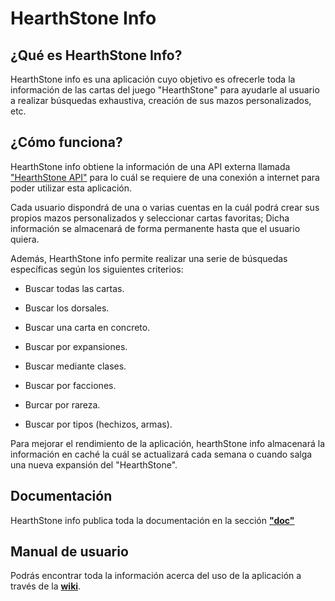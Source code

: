 # HearthStone Info

## ¿Qué es HearthStone Info?

HearthStone info es una aplicación cuyo objetivo es ofrecerle toda la información de las cartas del juego "HearthStone" para ayudarle al usuario a realizar búsquedas exhaustiva, creación de sus mazos personalizados, etc.



## ¿Cómo funciona?

HearthStone info obtiene la información de una API externa llamada ["HearthStone API"](http://hearthstoneapi.com/) para lo cuál se requiere de una conexión a internet para poder utilizar esta aplicación.

Cada usuario dispondrá de una o varias cuentas en la cuál podrá crear sus propios mazos personalizados y seleccionar cartas favoritas; Dicha información se almacenará de forma permanente hasta que el usuario quiera.

Además, HearthStone info permite realizar una serie de búsquedas específicas según los siguientes criterios:

- Buscar todas las cartas.

- Buscar los dorsales.

- Buscar una carta en concreto.

- Buscar por expansiones.

- Buscar mediante clases.

- Buscar por facciones.

- Burcar por rareza.

- Buscar por tipos (hechizos, armas).


Para mejorar el rendimiento de  la aplicación, hearthStone info almacenará la información en caché la cuál se actualizará cada semana o cuando salga una nueva expansión del "HearthStone".

## Documentación

HearthStone info publica toda la documentación en la sección [**"doc"**](doc)

## Manual de usuario

Podrás encontrar toda la información acerca del uso de la aplicación a través de la [**wiki**](https://github.com/Cristoto/hearthStoneInfo/wiki).
